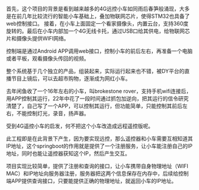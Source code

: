 首先，这个项目的背景是看到越来越多的4G远控小车如同雨后春笋般涌现，大多是在前几年比较流行的智能小车基础上，叠加物联网芯片，使得STM32也具备了web控制接口。
    接着，在小车上面固定一个看家摄像头，内置云台，支持360度旋转的。最后在小车内部加一个4G无线卡托，通过USB口给其供电，给物联网芯片和摄像头提供WIFI网络。

控制端是通过Android APP调用web接口，控制小车的前后左右，再准备一个电脑或者平板，观看摄像头传回的视频。


整个系统基于几个独立的产品，组装起来，实际运行起来也不错，被DY平台的直播节目上镜后，可以去超市购物，逐渐成为网红小车。

去年闲鱼收了一个16年左右的小车，叫brokestone rover，支持手机wifi连接后，用APP控制其运行，22年中花了一段时间通过抓包加逆向，把其运行的信令研究清楚了，自己写了一个APP，可以控制其运行，但功能简单，只能控制其前后左右，不能控制灯光，录音，扬声器。

受到4G遥控小车的启发，何不把这个小车改造成远程遥控版呢。

此工程即是在此背景下产生，因为要实现远控，那么遥控器和小车需要互相知道其IP地址，这个springboot的作用就是提供了一个注册服务，让小车能注册自己的IP地址，同时也能让遥控器获知这个IP，然后产生交互。

项目实现比较简单，提供了注册和查询的接口，让小车携带自身物理地址（WIFI MAC）和IP地址向服务器注册，服务器把这两个信息保存在内存中，后续给控制端APP提供查询接口，只要能提供正确的物理地址，就返回小车的IP地址。